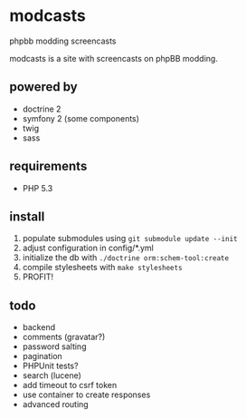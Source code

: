 # modcasts

phpbb modding screencasts

modcasts is a site with screencasts on phpBB modding.

## powered by

* doctrine 2
* symfony 2 (some components)
* twig
* sass

## requirements

* PHP 5.3

## install

1. populate submodules using `git submodule update --init`
2. adjust configuration in config/*.yml
3. initialize the db with `./doctrine orm:schem-tool:create`
4. compile stylesheets with `make stylesheets`
5. PROFIT!

## todo

* backend
* comments (gravatar?)
* password salting
* pagination
* PHPUnit tests?
* search (lucene)
* add timeout to csrf token
* use container to create responses
* advanced routing
